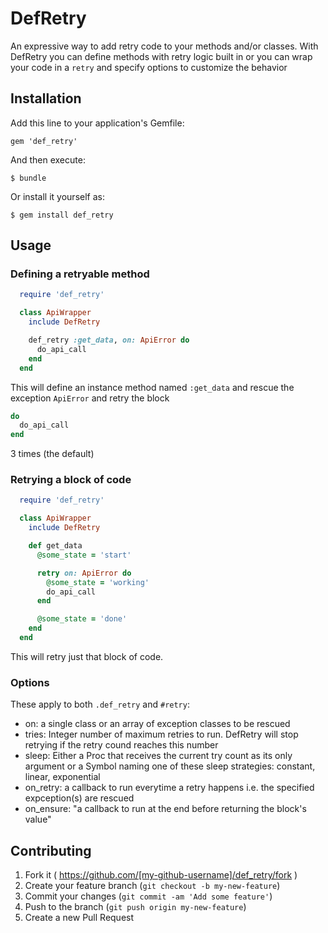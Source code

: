 # DefRetry

An expressive way to add retry code to your methods and/or classes. With DefRetry
you can define methods with retry logic built in or you can wrap your code in a
`retry` and specify options to customize the behavior

## Installation

Add this line to your application's Gemfile:

    gem 'def_retry'

And then execute:

    $ bundle

Or install it yourself as:

    $ gem install def_retry

## Usage

### Defining a retryable method

```ruby
  require 'def_retry'

  class ApiWrapper
    include DefRetry

    def_retry :get_data, on: ApiError do
      do_api_call
    end
  end
```

This will define an instance method named `:get_data` and rescue the exception
`ApiError` and retry the block

```ruby
do
  do_api_call
end
```
3 times (the default)

### Retrying a block of code

```ruby
  require 'def_retry'

  class ApiWrapper
    include DefRetry

    def get_data
      @some_state = 'start'

      retry on: ApiError do
        @some_state = 'working'
        do_api_call
      end

      @some_state = 'done'
    end
  end
```

This will retry just that block of code.

### Options

These apply to both `.def_retry` and `#retry`:
  - on: a single class or an array of exception classes to be rescued
  - tries: Integer number of maximum retries to run. DefRetry will stop retrying if the retry cound reaches this number
  - sleep: Either a Proc that receives the current try count as its only argument or a Symbol naming one of these sleep strategies: constant, linear, exponential
  - on_retry: a callback to run everytime a retry happens i.e. the specified expception(s) are rescued
  - on_ensure: "a callback to run at the end before returning the block's value"

## Contributing

1. Fork it ( https://github.com/[my-github-username]/def_retry/fork )
2. Create your feature branch (`git checkout -b my-new-feature`)
3. Commit your changes (`git commit -am 'Add some feature'`)
4. Push to the branch (`git push origin my-new-feature`)
5. Create a new Pull Request
